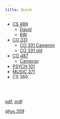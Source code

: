 ```yaml
---
title: Quick
---
```


- [CS 489](https://notes.sibeliusp.com/pdf/1211/cs479.pdf)
    - [David](https://github.com/RootofalleviI/2021W-temp/tree/master/CS-489)
    - [RW](https://www.richardwu.ca/notes/cs489-notes.pdf)
- [CO 331](https://notes.sibeliusp.com/pdf/1211/co331.pdf)
    - [CO 331 Cameron](https://hextical.github.io/university-notes/year-2/semester-2/CO%20331/co331.pdf)
    - [CO 331 old](https://notes.sibeliusp.com/pdf/1201/co331.pdf)
- [CO 487](https://notes.sibeliusp.com/pdf/1211/co487.pdf)
    - [Cameron](https://hextical.github.io/university-notes/year-3/semester-2/CO%20487/co487.pdf)
- [PSYCH 101](https://notes.sibeliusp.com/mdf/1211/psych101/)
- [MUSIC 371](https://notes.sibeliusp.com/mdf/1211/music371/)
- CS 360


<br>
<br>

[pdf](https://notes.sibeliusp.com/pdf), [mdf](https://notes.sibeliusp.com/mdf)

[phys 359](https://github.com/jensen-lawrence/UWLectureNotes/tree/master/PHYS-359)